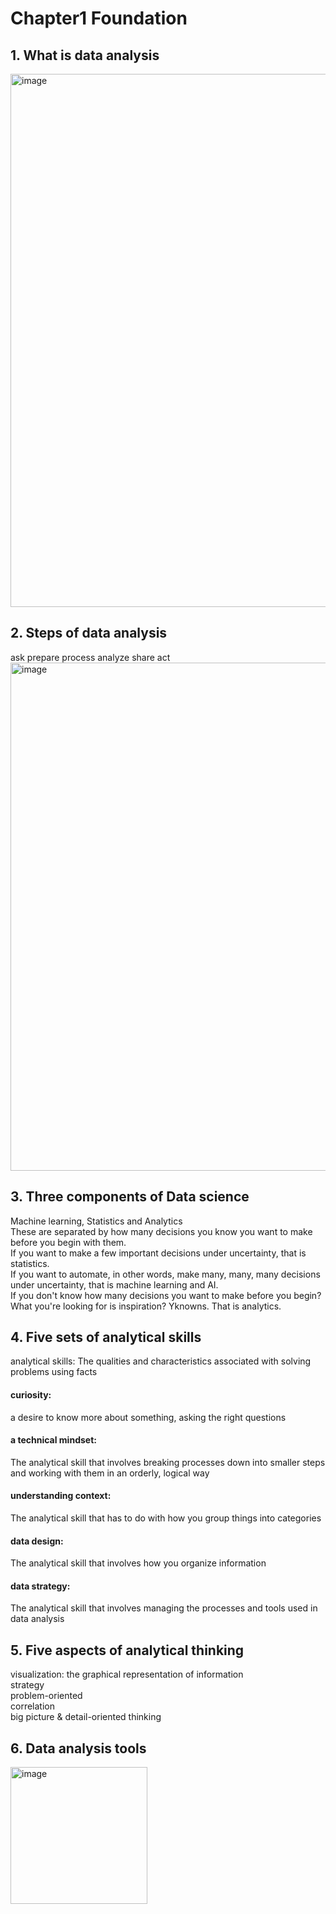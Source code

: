 # Chapter1 Foundation
## 1. What is data analysis  
<img width="853" alt="image" src="https://user-images.githubusercontent.com/105503216/193411668-8ad4b409-e39c-423c-9103-86d3ea1ddb78.png">

## 2. Steps of data analysis
ask prepare process analyze share act  
<img width="813" alt="image" src="https://user-images.githubusercontent.com/105503216/193412621-07f0fdd3-af8a-4c2c-b3df-cd3414a8f00a.png">  

## 3. Three components of Data science
Machine learning, Statistics and Analytics  
These are separated by how many decisions you know you want to make before you begin with them.   
If you want to make a few important decisions under uncertainty, that is statistics.   
If you want to automate, in other words, make many, many, many decisions under uncertainty, that is machine learning and AI.   
If you don't know how many decisions you want to make before you begin? What you're looking for is inspiration? Yknowns. That is analytics.

## 4. Five sets of analytical skills 
analytical skills: The qualities and characteristics associated with solving problems using facts  

#### curiosity: 
a desire to know more about something, asking the right questions  

#### a technical mindset: 
The analytical skill that involves breaking processes down into smaller steps and working with them in an orderly, logical way  

#### understanding context: 
The analytical skill that has to do with how you group things into categories   

#### data design: 
The analytical skill that involves how you organize information  

#### data strategy: 
The analytical skill that involves managing the processes and tools used in data analysis  

## 5. Five aspects of analytical thinking
visualization: the graphical representation of information  
strategy  
problem-oriented  
correlation   
big picture & detail-oriented thinking  

## 6. Data analysis tools
<img width="219" alt="image" src="https://user-images.githubusercontent.com/105503216/193449932-2e2770ca-fad6-411d-8751-b5d1199cab71.png">
